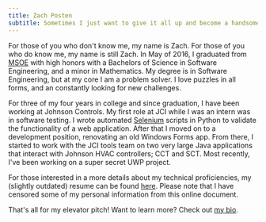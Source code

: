 ```yaml
---
title: Zach Posten
subtitle: Sometimes I just want to give it all up and become a handsome billionaire.
---
```


For those of you who don't know me, my name is Zach. For those of you who do know me, my name is still Zach.  In May of 2016, I graduated from [MSOE][msoe] with high honors with a Bachelors of Science in Software Engineering, and a minor in Mathematics.  My degree is in Software Engineering, but at my core I am a problem solver. I love puzzles in all forms, and an constantly looking for new challenges.

For three of my four years in college and since graduation, I have been working at Johnson Controls.  My first role at JCI while I was an intern was in software testing.  I wrote automated [Selenium][selenium] scripts in Python to validate the functionality of a web application.  After that I moved on to a development position, renovating an old Windows Forms app.  From there, I started to work with the JCI tools team on two very large Java applications that interact with Johnson HVAC controllers; CCT and SCT.  Most recently, I've been working on a super secret UWP project.

For those interested in a more details about my technical proficiencies, my (slightly outdated) resume can be found [here][resume]. Please note that I have censored some of my personal information from this online document.

That's all for my elevator pitch! Want to learn more? Check out [my bio][bio].


[msoe]: http://www.msoe.edu
[resume]: https://drive.google.com/open?id=0B1UtegqS9PrTNjQ5TEQteGdqeWM
[bio]: /#/bio
[selenium]: http://www.seleniumhq.org/

